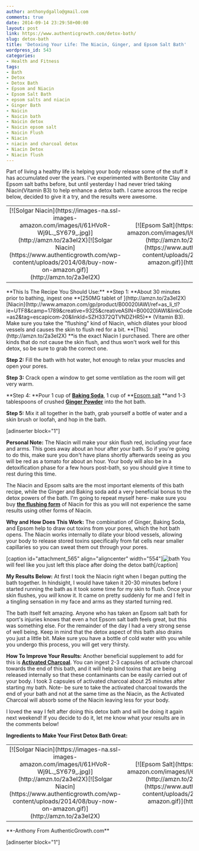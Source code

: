 ```yaml
---
author: anthonydgallo@gmail.com
comments: true
date: 2014-09-14 23:29:58+00:00
layout: post
link: https://www.authenticgrowth.com/detox-bath/
slug: detox-bath
title: 'Detoxing Your Life: The Niacin, Ginger, and Epsom Salt Bath'
wordpress_id: 543
categories:
- Health and Fitness
tags:
- Bath
- Detox
- Detox Bath
- Epsom and Niacin
- Epsom Salt Bath
- epsom salts and niacin
- Ginger Bath
- Naicin
- Naicin bath
- Naicin detox
- Naicin epsom salt
- Naicin Flush
- Niacin
- niacin and charcoal detox
- Niacin Detox
- Niacin flush
---
```


Part of living a healthy life is helping your body release some of the stuff it has accumulated over the years. I've experimented with Bentonite Clay and Epsom salt baths before, but until yesterday I had never tried taking Niacin(Vitamin B3) to help enhance a detox bath. I came across the recipe below, decided to give it a try, and the results were awesome.<!-- more -->
<table >
<tbody >
<tr align="center" >

<td >[![Solgar Niacin](https://images-na.ssl-images-amazon.com/images/I/61HVoR-Wj9L._SY679_.jpg)](http://amzn.to/2a3eI2X)[![Solgar Niacin](https://www.authenticgrowth.com/wp-content/uploads/2014/08/buy-now-on-amazon.gif)](http://amzn.to/2a3eI2X)
</td>

<td >[![Epsom Salt](https://images-na.ssl-images-amazon.com/images/I/61HxeLTY7GL._SX522_.jpg)](http://amzn.to/29Zyjq3)[![Epsom Salt](https://www.authenticgrowth.com/wp-content/uploads/2014/08/buy-now-on-amazon.gif)](http://amzn.to/29Zyjq3)
</td>

<td >[![Ginger Powder](https://images-na.ssl-images-amazon.com/images/I/81xbDy8A3AL._SY679_.jpg)](http://amzn.to/2a3fvky)[![Ginger Powder](https://www.authenticgrowth.com/wp-content/uploads/2014/08/buy-now-on-amazon.gif)](http://amzn.to/2a3fvky)
</td>

<td >[![Baking Powder](https://images-na.ssl-images-amazon.com/images/I/91YtVQQxtiL._SY679_.jpg)](http://amzn.to/2a3fixM)[![Baking Powder](https://www.authenticgrowth.com/wp-content/uploads/2014/08/buy-now-on-amazon.gif)](http://amzn.to/2a3fixM)
</td>
</tr>
</tbody>
</table>
**This Is The Recipe You Should Use:**
**Step 1: **About 30 minutes prior to bathing, ingest one **[250MG tablet of ](http://amzn.to/2a3eI2X)[Niacin](http://www.amazon.com/gp/product/B00020IAWI/ref=as_li_tl?ie=UTF8&camp=1789&creative=9325&creativeASIN=B00020IAWI&linkCode=as2&tag=escapicom-20&linkId=SZH3372QTVNDZHR5)** (Vitamin B3). Make sure you take the "flushing" kind of Niacin, which dilates your blood vessels and causes the skin to flush red for a bit. **[This](http://amzn.to/2a3eI2X) **is the exact Niacin I purchased. There are other kinds that do not cause the skin flush, and thus won't work well for this detox, so be sure to grab the correct one.

**Step 2:** Fill the bath with hot water, hot enough to relax your muscles and open your pores.

**Step 3:** Crack open a window to get some ventilation as the room will get very warm.

**Step 4: **Pour 1 cup of **[Baking Soda](http://amzn.to/2a3fixM)**, 1 cup of **[Epsom salt](http://amzn.to/29Zyjq3) **and 1-3 tablespoons of crushed **[Ginger Powder](http://amzn.to/2a3fvky)** into the hot bath.

**Step 5:** Mix it all together in the bath, grab yourself a bottle of water and a skin brush or loofah, and hop in the bath.

[adinserter block="1"]

**Personal Note:** The Niacin will make your skin flush red, including your face and arms. This goes away about an hour after your bath. So if you're going to do this, make sure you don't have plans shortly afterwards seeing as you will be red as a tomato for about an hour. Your body will also be in a detoxification phase for a few hours post-bath, so you should give it time to rest during this time.

The Niacin and Epsom salts are the most important elements of this bath recipe, while the Ginger and Baking soda add a very beneficial bonus to the detox powers of the bath. I'm going to repeat myself here- make sure you buy **[the flushing form](http://amzn.to/2a3eI2X)** of Niacin for this as you will not experience the same results using other forms of Niacin.

**Why and How Does This Work:**
The combination of Ginger, Baking Soda, and Epsom help to draw out toxins from your pores, which the hot bath opens. The Niacin works internally to dilate your blood vessels, allowing your body to release stored toxins specifically from fat cells near smaller capillaries so you can sweat them out through your pores.

[caption id="attachment_565" align="aligncenter" width="554"]![bath](http://www.authenticgrowth.com/wp-content/uploads/2014/09/bath.jpg) You will feel like you just left this place after doing the detox bath[/caption]

**My Results Below:**
At first I took the Niacin right when I began putting the bath together. In hindsight, I would have taken it 20-30 minutes before I started running the bath as it took some time for my skin to flush. Once your skin flushes, you _will_ know it. It came on pretty suddenly for me and I felt in a tingling sensation in my face and arms as they started turning red.

The bath itself felt amazing. Anyone who has taken an Epsom salt bath for sport's injuries knows that even a hot Epsom salt bath feels great, but this was something else. For the remainder of the day I had a very strong sense of well being. Keep in mind that the detox aspect of this bath also drains you just a little bit. Make sure you have a bottle of cold water with you while you undergo this process, you will get very thirsty.

**How To Improve Your Results:** Another beneficial supplement to add for this is **[Activated Charcoal](http://amzn.to/2aiURib)**. You can ingest 2-3 capsules of activate charcoal towards the end of this bath, and it will help bind toxins that are being released internally so that these contaminants can be easily carried out of your body. I took 3 capsules of activated charcoal about 25 minutes after starting my bath. Note- be sure to take the activated charcoal towards the end of your bath and not at the same time as the Niacin, as the Activated Charcoal will absorb some of the Niacin leaving less for your body.

I loved the way I felt after doing this detox bath and will be doing it again next weekend! If you decide to do it, let me know what your results are in the comments below!

**Ingredients to Make Your First Detox Bath Great:**
<table >
<tbody >
<tr align="center" >

<td >[![Solgar Niacin](https://images-na.ssl-images-amazon.com/images/I/61HVoR-Wj9L._SY679_.jpg)](http://amzn.to/2a3eI2X)[![Solgar Niacin](https://www.authenticgrowth.com/wp-content/uploads/2014/08/buy-now-on-amazon.gif)](http://amzn.to/2a3eI2X)
</td>

<td >[![Epsom Salt](https://images-na.ssl-images-amazon.com/images/I/61HxeLTY7GL._SX522_.jpg)](http://amzn.to/29Zyjq3)[![Epsom Salt](https://www.authenticgrowth.com/wp-content/uploads/2014/08/buy-now-on-amazon.gif)](http://amzn.to/29Zyjq3)
</td>

<td >[![Ginger Powder](https://images-na.ssl-images-amazon.com/images/I/81xbDy8A3AL._SY679_.jpg)](http://amzn.to/2a3fvky)[![Ginger Powder](https://www.authenticgrowth.com/wp-content/uploads/2014/08/buy-now-on-amazon.gif)](http://amzn.to/2a3fvky)
</td>

<td >[![Baking Powder](https://images-na.ssl-images-amazon.com/images/I/91YtVQQxtiL._SY679_.jpg)](http://amzn.to/2a3fixM)[![Baking Powder](https://www.authenticgrowth.com/wp-content/uploads/2014/08/buy-now-on-amazon.gif)](http://amzn.to/2a3fixM)
</td>
</tr>
</tbody>
</table>
**-Anthony From AuthenticGrowth.com**

[adinserter block="1"]
